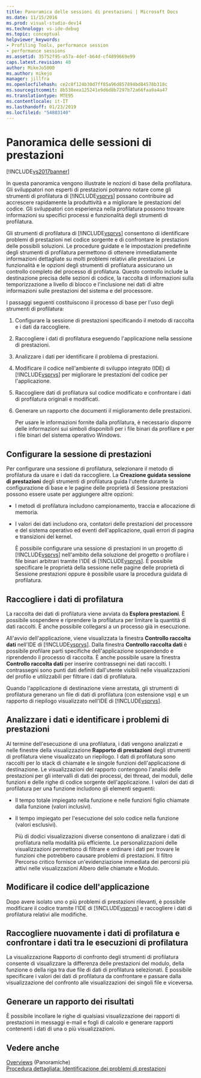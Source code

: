 ```yaml
---
title: Panoramica delle sessioni di prestazioni | Microsoft Docs
ms.date: 11/15/2016
ms.prod: visual-studio-dev14
ms.technology: vs-ide-debug
ms.topic: conceptual
helpviewer_keywords:
- Profiling Tools, performance session
- performance sessions
ms.assetid: 35752f95-a57a-4def-b64d-cf4899669e99
caps.latest.revision: 40
author: MikeJo5000
ms.author: mikejo
manager: jillfra
ms.openlocfilehash: ce2c8f124b30d7ff85a96d857894bd84578b318c
ms.sourcegitcommit: 8b538eea125241e9d6d8b7297b72a66faa9a4a47
ms.translationtype: MTE95
ms.contentlocale: it-IT
ms.lasthandoff: 01/23/2019
ms.locfileid: "54803140"
---
```

# <a name="performance-session-overview"></a>Panoramica delle sessioni di prestazioni
[!INCLUDE[vs2017banner](../includes/vs2017banner.md)]

In questa panoramica vengono illustrate le nozioni di base della profilatura. Gli sviluppatori non esperti di prestazioni potranno notare come gli strumenti di profilatura di [!INCLUDE[vsprvs](../includes/vsprvs-md.md)] possano contribuire ad accrescere rapidamente la produttività e a migliorare le prestazioni del codice. Gli sviluppatori con esperienza nella profilatura possono trovare informazioni su specifici processi e funzionalità degli strumenti di profilatura.  
  
 Gli strumenti di profilatura di [!INCLUDE[vsprvs](../includes/vsprvs-md.md)] consentono di identificare problemi di prestazioni nel codice sorgente e di confrontare le prestazioni delle possibili soluzioni. Le procedure guidate e le impostazioni predefinite degli strumenti di profilatura permettono di ottenere immediatamente informazioni dettagliate su molti problemi relativi alle prestazioni. Le funzionalità e le opzioni degli strumenti di profilatura assicurano un controllo completo del processo di profilatura. Questo controllo include la destinazione precisa delle sezioni di codice, la raccolta di informazioni sulla temporizzazione a livello di blocco e l'inclusione nei dati di altre informazioni sulle prestazioni del sistema e del processore.  
  
 I passaggi seguenti costituiscono il processo di base per l'uso degli strumenti di profilatura:  
  
1. Configurare la sessione di prestazioni specificando il metodo di raccolta e i dati da raccogliere.  
  
2. Raccogliere i dati di profilatura eseguendo l'applicazione nella sessione di prestazioni.  
  
3. Analizzare i dati per identificare il problema di prestazioni.  
  
4. Modificare il codice nell'ambiente di sviluppo integrato (IDE) di [!INCLUDE[vsprvs](../includes/vsprvs-md.md)] per migliorare le prestazioni del codice per l'applicazione.  
  
5. Raccogliere dati di profilatura sul codice modificato e confrontare i dati di profilatura originali e modificati.  
  
6. Generare un rapporto che documenti il miglioramento delle prestazioni.  
  
   Per usare le informazioni fornite dalla profilatura, è necessario disporre delle informazioni sui simboli disponibili per i file binari da profilare e per i file binari del sistema operativo Windows.  
  
## <a name="configure-the-performance-session"></a>Configurare la sessione di prestazioni  
 Per configurare una sessione di profilatura, selezionare il metodo di profilatura da usare e i dati da raccogliere. La **Creazione guidata sessione di prestazioni** degli strumenti di profilatura guida l'utente durante la configurazione di base e le pagine delle proprietà di Sessione prestazioni possono essere usate per aggiungere altre opzioni:  
  
- I metodi di profilatura includono campionamento, traccia e allocazione di memoria.  
  
- I valori dei dati includono ora, contatori delle prestazioni del processore e del sistema operativo ed eventi dell'applicazione, quali errori di pagina e transizioni del kernel.  
  
  È possibile configurare una sessione di prestazioni in un progetto di [!INCLUDE[vsprvs](../includes/vsprvs-md.md)] nell'ambito della soluzione del progetto o profilare i file binari arbitrari tramite l'IDE di [!INCLUDE[vsprvs](../includes/vsprvs-md.md)]. È possibile specificare le proprietà della sessione nelle pagine delle proprietà di Sessione prestazioni oppure è possibile usare la procedura guidata di profilatura.  
  
## <a name="collect-profiling-data"></a>Raccogliere i dati di profilatura  
 La raccolta dei dati di profilatura viene avviata da **Esplora prestazioni**. È possibile sospendere e riprendere la profilatura per limitare la quantità di dati raccolti. È anche possibile collegarsi a un processo già in esecuzione.  
  
 All'avvio dell'applicazione, viene visualizzata la finestra **Controllo raccolta dati** nell'IDE di [!INCLUDE[vsprvs](../includes/vsprvs-md.md)]. Dalla finestra **Controllo raccolta dati** è possibile profilare parti specifiche dell'applicazione sospendendo e riprendendo il processo di raccolta. È anche possibile usare la finestra **Controllo raccolta dati** per inserire contrassegni nei dati raccolti. I contrassegni sono punti dati definiti dall'utente visibili nelle visualizzazioni del profilo e utilizzabili per filtrare i dati di profilatura.  
  
 Quando l'applicazione di destinazione viene arrestata, gli strumenti di profilatura generano un file di dati di profilatura (con estensione vsp) e un rapporto di riepilogo visualizzato nell'IDE di [!INCLUDE[vsprvs](../includes/vsprvs-md.md)].  
  
## <a name="analyze-the-data-and-identify-performance-issues"></a>Analizzare i dati e identificare i problemi di prestazioni  
 Al termine dell'esecuzione di una profilatura, i dati vengono analizzati e nelle finestre della visualizzazione **Rapporto di prestazioni** degli strumenti di profilatura viene visualizzato un riepilogo. I dati di profilatura sono raccolti per lo stack di chiamate e le singole funzioni dell'applicazione di destinazione. Le visualizzazioni del rapporto contengono l'analisi delle prestazioni per gli intervalli di dati dei processi, dei thread, dei moduli, delle funzioni e delle righe di codice sorgente dell'applicazione. I valori dei dati di profilatura per una funzione includono gli elementi seguenti:  
  
- Il tempo totale impiegato nella funzione e nelle funzioni figlio chiamate dalla funzione (valori inclusivi).  
  
- Il tempo impiegato per l'esecuzione del solo codice nella funzione (valori esclusivi).  
  
  Più di dodici visualizzazioni diverse consentono di analizzare i dati di profilatura nella modalità più efficiente. Le personalizzazioni delle visualizzazioni permettono di filtrare e ordinare i dati per trovare le funzioni che potrebbero causare problemi di prestazioni. Il filtro Percorso critico fornisce un'evidenziazione immediata dei percorsi più attivi nelle visualizzazioni Albero delle chiamate e Modulo.  
  
## <a name="modify-the-application-code"></a>Modificare il codice dell'applicazione  
 Dopo avere isolato uno o più problemi di prestazioni rilevanti, è possibile modificare il codice tramite l'IDE di [!INCLUDE[vsprvs](../includes/vsprvs-md.md)] e raccogliere i dati di profilatura relativi alle modifiche.  
  
## <a name="collect-profiling-data-again-and-compare-the-data-between-the-profiling-runs"></a>Raccogliere nuovamente i dati di profilatura e confrontare i dati tra le esecuzioni di profilatura  
 La visualizzazione Rapporto di confronto degli strumenti di profilatura consente di visualizzare la differenza delle prestazioni del modulo, della funzione o della riga tra due file di dati di profilatura selezionati. È possibile specificare i valori dei dati di profilatura da confrontare e passare dalla visualizzazione del confronto alle visualizzazioni dei singoli file e viceversa.  
  
## <a name="generate-a-report-of-the-results"></a>Generare un rapporto dei risultati  
 È possibile incollare le righe di qualsiasi visualizzazione dei rapporti di prestazioni in messaggi e-mail e fogli di calcolo e generare rapporti contenenti i dati di una o più visualizzazioni.  
  
## <a name="see-also"></a>Vedere anche  
 [Overviews](../profiling/overviews-performance-tools.md)  (Panoramiche)  
 [Procedura dettagliata: Identificazione dei problemi di prestazioni](../profiling/walkthrough-identifying-performance-problems.md)

